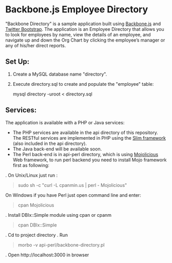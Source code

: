 # Backbone.js Employee Directory #

"Backbone Directory" is a sample application built using [Backbone.js](http://documentcloud.github.com/backbone/) and
 [Twitter Bootstrap](http://twitter.github.com/bootstrap/). The application is an Employee Directory that allows you to
 look for employees by name, view the details of an employee, and navigate up and down the Org Chart by clicking the
 employee’s manager or any of his/her direct reports.

## Set Up: ##

1. Create a MySQL database name "directory".
2. Execute directory.sql to create and populate the "employee" table:

	mysql directory -uroot < directory.sql

## Services: ##

The application is available with a PHP or Java services:

- The PHP services are available in the api directory of this repository. The RESTful services are implemented in PHP using the [Slim framework](http://www.slimframework.com/) (also included in the api directory).
- The Java back-end will be available soon.
- The Perl back-end is in api-perl directory, which is using [Mojolicious](http://mojolicio.us) Web framework, to run perl backend you need to install Mojo framework first as following:
   
. On Unix/Linux just run :
	
> sudo sh -c "curl -L cpanmin.us | perl - Mojolicious"

   On Windows if you have Perl just open command line and enter:

> cpan Mojolicious

. Install DBIx::Simple module using cpan or cpanm

> cpan DBIx::Simple

. Cd to project directory
. Run 

> morbo -v api-perl/backbone-directory.pl	

. Open http://localhost:3000 in browser
